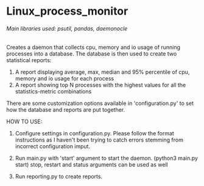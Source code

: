 # Linux_process_monitor
###### Main libraries used: psutil, pandas, daemonocle


Creates a daemon that collects cpu, memory and io usage of running processes into a database.
The database is then used to create two statistical reports: 
1) A report displaying average, max, median and 95% percentile of cpu, memory and io usage for each process
2) A report showing top N processes with the highest values for all the statistics-metric combinations

There are some customization options available in 'configuration.py' to set how the database and
reports are put together.


HOW TO USE:
1) Configure settings in configuration.py. Please follow the format instructions
as I haven't been trying to catch errors stemming from incorrect configuration imput.

2) Run main.py with 'start' argument to start the daemon.
(python3 main.py start)
stop, restart and status arguments can be used as well

3) Run reporting.py to create reports.
